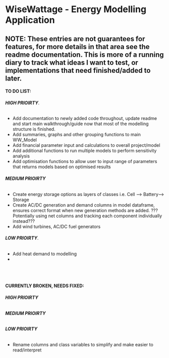 # WiseWattage - Energy Modelling Application

## **NOTE:** These entries are not guarantees for features, for more details in that area see the readme documentation. This is more of a running diary to track what ideas I want to test, or implementations that need finished/added to later. 


#### **TO DO LIST:**
###### **HIGH PRIOIRTY**.
- Add documentation to newly added code throughout, update readme and start main walkthrough/guide now that most of the modelling structure is finished.
- Add summaries, graphs and other grouping functions to main WW_Model
- Add financial parameter input and calculations to overall project/model
- Add additional functions to run multiple models to perform sensitivity analysis
- Add optimisation functions to allow user to input range of parameters that returns models based on optimised results


###### **MEDIUM PRIOIRTY**
- Create energy storage options as layers of classes i.e. Cell --> Battery--> Storage
- Create AC/DC generation and demand columns in model dataframe, ensures correct format when new generation 
methods are added. ???Potentially using net columns and tracking each component individually instead???
- Add wind turbines, AC/DC fuel generators

###### **LOW PRIOIRTY**.
- Add heat demand to modelling
-


<br><br>

#### **CURRENTLY BROKEN, NEEDS FIXED:**
###### **HIGH PRIOIRTY**


###### **MEDIUM PRIOIRTY**


###### **LOW PRIOIRTY**
- Rename columns and class variables to simplify and make easier to read/interpret

